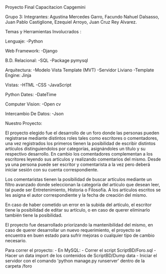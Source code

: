 Proyecto Final Capacitacion Capgemini


Grupo 3: 
Integrantes: Agustina Mercedes Garro, Facundo Nahuel Dalsasso, Juan Pablo Castiglione, Ezequiel Arroyo, Juan Cruz Rey Alvarez.




Temas y Herramientas Involucrados : 


Lenguaje:
	-Python

Web Framework:
	-Django

B.D. Relacional:
	-SQL
 	-Package pymysql

Arquitectura:
	-Modelo Vista Template (MVT)
	-Servidor Liviano 
	-Template Engine: Jinja

Vistas: 
	-HTML
	-CSS
	-JavaScript

Python Dates:
	-DateTime

Computer Vision:
	-Open cv

Intercambio De Datos:
	-Json
	







Nuestro Proyecto: 

El proyecto elegido fue el desarrollo de un foro donde las personas pueden registrarse mediante distintos roles tales como escritores o comentadores,  una vez registrados los primeros tienen la posibilidad de escribir distintos artículos distinguiendolos por categorías, asignándoles un título y su respectivo desarrollo. En cambio los comentadores complementan a los escritores leyendo sus artículos y realizando comentarios del mismo.
Desde ya una persona puede ser escritor y comentarista a la vez pero deberá iniciar sesión con su cuenta correspondiente.

Los comentaristas tienen la posibilidad de buscar artículos mediante un filtro avanzado donde seleccionan la categoría del artículo que desean leer, tal puede ser Entretenimiento, Historia o Filosofía. A los artículos escritos se les asigna el autor correspondiente y la fecha de creación del mismo. 

En caso de haber cometido un error en la subida del artículo, el escritor tiene la posibilidad de editar su artículo, o en caso de querer eliminarlo también tiene la posibilidad. 

El proyecto fue desarrollado priorizando la mantenibilidad del mismo, en caso de querer desarrollar un nuevo requerimiento, el proyecto se encuentra en buen estado para sufrir mejoras o cualquier tipo de cambio necesario.


Para correr el proyecto:
	- En MySQL:
    	- Correr el script ScriptBD/Foro.sql
    	- Hacer un data import de los contenidos de ScriptBD/Dump data
  	- Iniciar el servidor con el comando 'python manage.py runserver' dentro de la carpeta /foro